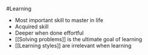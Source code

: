 #Learning 
- Most important skill to master in life
- Acquired skill
- Deeper when done effortful
- [[Solving problems]] is the ultimate goal of learning
- [[Learning styles]] are irrelevant when learning